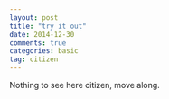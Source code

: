 ```yaml
---
layout: post
title: "try it out"
date: 2014-12-30
comments: true
categories: basic
tag: citizen
---
```


Nothing to see here citizen, move along.
